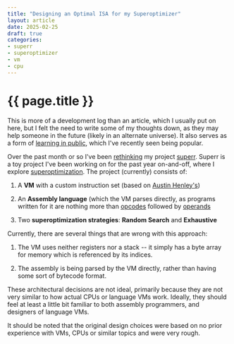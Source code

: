 ```yaml
---
title: "Designing an Optimal ISA for my Superoptimizer"
layout: article
date: 2025-02-25
draft: true
categories:
- superr
- superoptimizer
- vm
- cpu
---
```


# {{ page.title }}

This is more of a development log than an article, which I usually put on here,
but I felt the need to write some of my thoughts down, as they may help someone
in the future (likely in an alternate universe). It also serves as a form of
[learning in public][1], which I've recently
seen being popular.

Over the past month or so I've been [rethinking][2] my project [superr][3].
Superr is a toy project I've been working on for the past year on-and-off,
where I explore [superoptimization][4]. The project (currently) consists of:

1. A **VM** with a custom instruction set (based on [Austin Henley's][7])

2. An **Assembly language** (which the VM parses directly, as programs written
   for it are nothing more than [opcodes][5] followed by [operands][6]

3. Two **superoptimization strategies**: **Random Search** and **Exhaustive**

Currently, there are several things that are wrong with this approach:

1. The VM uses neither registers nor a stack -- it simply has a byte array
   for memory which is referenced by its indices.

2. The assembly is being parsed by the VM directly, rather than having some
   sort of bytecode format.

These architectural decisions are not ideal, primarily because they are not
very similar to how actual CPUs or language VMs work. Ideally, they should feel
at least a little bit familiar to both assembly programmers, and designers of
language VMs.

It should be noted that the original design choices were based on no prior
experience with VMs, CPUs or similar topics and were very rough.

[1]: https://www.swyx.io/learn-in-public
[2]: https://github.com/podikoglou/superr/tree/qua
[3]: https://podikoglou.eu/rust/superr/vm/2024/07/13/writing-a-superoptimization-toolchain.html
[4]: https://en.wikipedia.org/wiki/Superoptimization
[5]: https://en.wikipedia.org/wiki/Opcode
[6]: https://en.wikipedia.org/wiki/Operand#Computer_science
[7]: https://austinhenley.com/blog/superoptimizer.html
